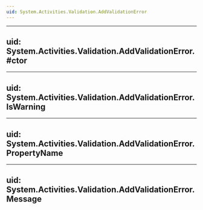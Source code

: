 ```yaml
---
uid: System.Activities.Validation.AddValidationError
---
```


---
uid: System.Activities.Validation.AddValidationError.#ctor
---

---
uid: System.Activities.Validation.AddValidationError.IsWarning
---

---
uid: System.Activities.Validation.AddValidationError.PropertyName
---

---
uid: System.Activities.Validation.AddValidationError.Message
---
